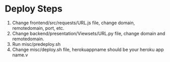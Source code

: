 # Deploy Steps

1. Change frontend/src/requests/URL.js file, change domain, remotedomain, port, etc.
2. Change backend/presentation/Viewsets/URL.py file, change domain and remotedomain.
3. Run misc/predeploy.sh
4. Change misc/deploy.sh file, herokuappname should be your heroku app name.v